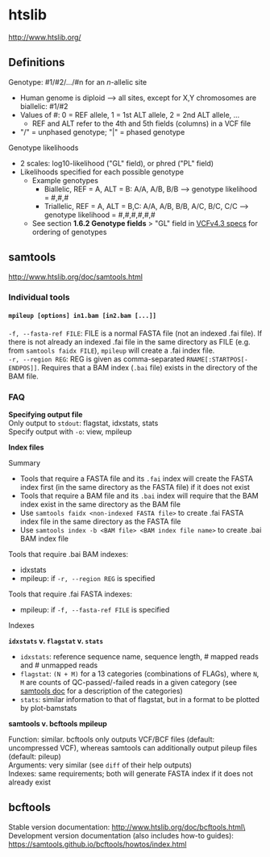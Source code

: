 # htslib

http://www.htslib.org/

## Definitions

Genotype: #1/#2/.../#n for an *n*-allelic site
- Human genome is diploid --> all sites, except for X,Y chromosomes are biallelic: #1/#2
- Values of #: 0 = REF allele, 1 = 1st ALT allele, 2 = 2nd ALT allele, ...
  - REF and ALT refer to the 4th and 5th fields (columns) in a VCF file
- "/" = unphased genotype; "|" = phased genotype

Genotype likelihoods
- 2 scales: log10-likelihood ("GL" field), or phred ("PL" field)
- Likelihoods specified for each possible genotype
  - Example genotypes
    - Biallelic, REF = A, ALT = B: A/A, A/B, B/B  --> genotype likelihood = #,#,#
    - Triallelic, REF = A, ALT = B,C: A/A, A/B, B/B, A/C, B/C, C/C --> genotype likelihood = #,#,#,#,#,#
  - See section **1.6.2 Genotype fields** > "GL" field in [VCFv4.3 specs](https://samtools.github.io/hts-specs/VCFv4.3.pdf#subsubsection.1.6.2) for ordering of genotypes

## samtools

http://www.htslib.org/doc/samtools.html

### Individual tools

#### `mpileup [options] in1.bam [in2.bam [...]]`

`-f, --fasta-ref FILE`: FILE is a normal FASTA file (not an indexed .fai file). If there is not already an indexed .fai file in the same directory as FILE (e.g. from `samtools faidx FILE`), `mpileup` will create a .fai index file.\
`-r, --region REG`: REG is given as comma-separated `RNAME[:STARTPOS[-ENDPOS]]`. Requires that a BAM index (`.bai` file) exists in the directory of the BAM file.

### FAQ

**Specifying output file**\
Only output to `stdout`: flagstat, idxstats, stats\
Specify output with `-o`: view, mpileup

**Index files**

Summary
- Tools that require a FASTA file and its `.fai` index will create the FASTA index first (in the same directory as the FASTA file) if it does not exist
- Tools that require a BAM file and its `.bai` index will require that the BAM index exist in the same directory as the BAM file
- Use `samtools faidx <non-indexed FASTA file>` to create .fai FASTA index file in the same directory as the FASTA file
- Use `samtools index -b <BAM file> <BAM index file name>` to create .bai BAM index file

Tools that require .bai BAM indexes:
- idxstats
- mpileup: if `-r, --region REG` is specified

Tools that require .fai FASTA indexes:
- mpileup: if `-f, --fasta-ref FILE` is specified

Indexes

**`idxstats` v. `flagstat` v. `stats`**

- `idxstats`: reference sequence name, sequence length, # mapped reads and # unmapped reads
- `flagstat`: `(N + M)` for a 13 categories (combinations of FLAGs), where `N`, `M` are counts of QC-passed/-failed reads in a given category (see [samtools doc](http://www.htslib.org/doc/samtools.html) for a description of the categories)
- `stats`: similar information to that of flagstat, but in a format to be plotted by plot-bamstats

**samtools v. bcftools mpileup**

Function: similar. bcftools only outputs VCF/BCF files (default: uncompressed VCF), whereas samtools can additionally output pileup files (default: pileup)\
Arguments: very similar (see `diff` of their help outputs)\
Indexes: same requirements; both will generate FASTA index if it does not already exist

## bcftools

Stable version documentation: http://www.htslib.org/doc/bcftools.html\
Development version documentation (also includes how-to guides): https://samtools.github.io/bcftools/howtos/index.html

